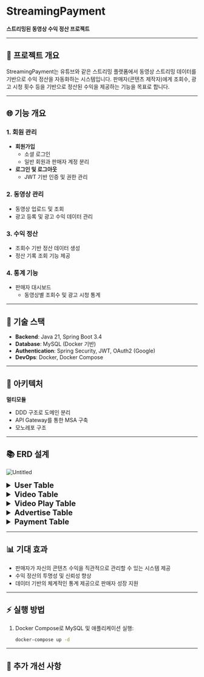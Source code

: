 # StreamingPayment

**스트리밍된 동영상 수익 정산 프로젝트**

---

## 🚀 **프로젝트 개요**
StreamingPayment는 유튜브와 같은 스트리밍 플랫폼에서 동영상 스트리밍 데이터를 기반으로 수익 정산을 자동화하는 시스템입니다. 판매자(콘텐츠 제작자)에게 조회수, 광고 시청 횟수 등을 기반으로 정산된 수익을 제공하는 기능을 목표로 합니다.

---

## 🌐 **기능 개요**
### 1. **회원 관리**
- **회원가입**
  - 소셜 로그인 
  - 일반 회원과 판매자 계정 분리
- **로그인 및 로그아웃**
  - JWT 기반 인증 및 권한 관리

### 2. **동영상 관리**
- 동영상 업로드 및 조회
- 광고 등록 및 광고 수익 데이터 관리

### 3. **수익 정산**
- 조회수 기반 정산 데이터 생성
- 정산 기록 조회 기능 제공

### 4. **통계 기능**
- 판매자 대시보드
  - 동영상별 조회수 및 광고 시청 통계

---

## 🔧 **기술 스택**
- **Backend**: Java 21, Spring Boot 3.4
- **Database**: MySQL (Docker 기반)
- **Authentication**: Spring Security, JWT, OAuth2 (Google)
- **DevOps**: Docker, Docker Compose

---

## 🔄 **아키텍처**
**멀티모듈**
   - DDD 구조로 도메인 분리
   - API Gateway를 통한 MSA 구축
   - 모노레포 구조

---

## 📚 **ERD 설계**

![Untitled](https://github.com/user-attachments/assets/621bcf85-7bd7-4a7f-b4d1-73035d9e3497)

<details>
<summary style="font-size: 20px; font-weight: bold;">User Table</summary>
  <div markdown="1" style="font-size: 14px;"> <br/>
  
  **설명**: 사용자 정보 및 인증 관리를 위한 테이블

  | 컬럼명       | 타입               | 설명                          |
  |--------------|--------------------|-------------------------------|
  | id           | int [PK, Auto-Increment] | 사용자 ID (Primary Key)         |
  | username     | varchar(255)      | 사용자의 고유 이름              |
  | email        | varchar(255)      | 사용자의 이메일 주소 (고유값)     |
  | social_type  | varchar(255)      | 소셜 로그인 유형            |
  | role         | enum('USER', 'CREATOR') | 사용자 권한 (일반 사용자 또는 콘텐츠 제작자) |
  | created_at   | datetime          | 가입한 날짜                    |
  | updated_at   | datetime          | 마지막 업데이트 날짜             |

  </div>
</details>

<details>
<summary style="font-size: 20px; font-weight: bold;">Video Table</summary>
  <div markdown="1" style="font-size: 14px;"> <br/>
  
 **설명**: 동영상 정보를 관리하는 테이블

  | 컬럼명       | 타입               | 설명                          |
  |--------------|--------------------|-------------------------------|
  | id           | int [PK, Auto-Increment] | 동영상 ID (Primary Key)         |
  | user_id      | int [FK > user.id] | 동영상을 업로드한 사용자 ID       |
  | title        | varchar(255)      | 동영상 제목                    |
  | length       | int               | 동영상 길이 (초 단위)            |
  | description  | text              | 동영상 설명                    |
  | view_count  | int              | 동영상 조회수                  |
  | created_at   | datetime          | 동영상 등록일                  |
  | updated_at   | datetime          | 마지막 수정일                  |

  </div>
</details>

<details>
<summary style="font-size: 20px; font-weight: bold;">Video Play Table</summary>
  <div markdown="1" style="font-size: 14px;"> <br/>
  
 **설명**: 동영상 재생 기록을 저장하는 테이블

  | 컬럼명       | 타입               | 설명                          |
  |--------------|--------------------|-------------------------------|
  | id           | int [PK, Auto-Increment] | 재생 기록 ID (Primary Key)       |
  | user_id      | int [FK > user.id] | 동영상을 재생한 사용자 ID        |
  | video_id     | int [FK > video.id]| 재생된 동영상 ID                |
  | play_start   | datetime          | 재생 시작 시간                  |
  | play_end     | datetime          | 재생 종료 시간                  |
  | play_duration| int               | 재생 시간 (초 단위)             |
  | created_at   | datetime          | 기록 생성일                    |
  | updated_at   | datetime          | 기록 수정일                   |

  </div>
</details>

<details>
<summary style="font-size: 20px; font-weight: bold;">Advertise Table</summary>
  <div markdown="1" style="font-size: 14px;"> <br/>
  
 **설명**: 광고 정보를 관리하는 테이블

  | 컬럼명       | 타입               | 설명                          |
  |--------------|--------------------|-------------------------------|
  | id           | int [PK, Auto-Increment] | 광고 ID (Primary Key)          |
  | video_id     | int [FK > video.id]| 동영상 ID (Foreign Key)        |
  | created_at   | datetime          | 광고 등록일                   |
  | updated_at   | datetime          | 광고 수정일                   |

  </div>
</details>

<details>
<summary style="font-size: 20px; font-weight: bold;">Payment Table</summary>
  <div markdown="1" style="font-size: 14px;"> <br/>
  
 **설명**: 정산 정보를 관리하는 테이블

  | 컬럼명       | 타입               | 설명                          |
  |--------------|--------------------|-------------------------------|
  | id           | int [PK, Auto-Increment] | 정산 ID (Primary Key)          |
  | user_id      | int [FK > user.id] | 사용자 ID (Foreign Key)        |
  | video_id     | int [FK > video.id]| 동영상 ID (Foreign Key)        |
  | revenue      | decimal(10,2)     | 정산 금액                     |
  | view_count   | bigint            | 정산시 조회수                     |
  | payment_date | date              | 정산 날짜                     |
  | created_at   | datetime          | 기록 생성일                   |
  | updated_at   | datetime          | 정산 기록 수정일                     |

  </div>
</details>

---

## 📊 **기대 효과**
- 판매자가 자신의 콘텐츠 수익을 직관적으로 관리할 수 있는 시스템 제공
- 수익 정산의 투명성 및 신뢰성 향상
- 데이터 기반의 체계적인 통계 제공으로 판매자 성장 지원

---

## ⚡ **실행 방법**
1. Docker Compose로 MySQL 및 애플리케이션 실행:
   ```bash
   docker-compose up -d
   ```
---

## 🔎 **추가 개선 사항**
